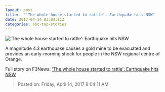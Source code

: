 ```yaml
---
layout: post
title:  "'The whole house started to rattle': Earthquake hits NSW"
date: 2017-04-14 03:04:11Z
categories: abc-top-stories
---
```


!['The whole house started to rattle': Earthquake hits NSW](http://www.abc.net.au/news/image/188864-1x1-700x700.jpg)

A magnitude 4.3 earthquake causes a gold mine to be evacuated and provides an early-morning shock for people in the NSW regional centre of Orange.


Full story on F3News: ['The whole house started to rattle': Earthquake hits NSW](http://www.f3nws.com/n/eEpTCF)

> Posted on: Friday, April 14, 2017 8:04:11 AM
